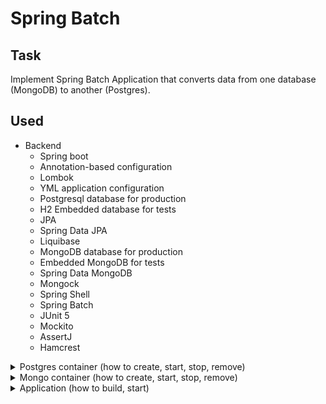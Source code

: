 # Spring Batch

## Task
Implement Spring Batch Application that converts data from one database (MongoDB) to another (Postgres).

## Used
- Backend
    - Spring boot
    - Annotation-based configuration
    - Lombok
    - YML application configuration
    - Postgresql database for production
    - H2 Embedded database for tests
    - JPA
    - Spring Data JPA
    - Liquibase
    - MongoDB database for production
    - Embedded MongoDB for tests
    - Spring Data MongoDB
    - Mongock
    - Spring Shell
    - Spring Batch
    - JUnit 5
    - Mockito
    - AssertJ
    - Hamcrest

<details>
  <summary>Postgres container (how to create, start, stop, remove)</summary>

  ## Command to init postgres container image and start it (You need to have docker installed)
  `docker run -d --name postgres -p 5432:5432 -e POSTGRES_PASSWORD=springpassword -e POSTGRES_USER=springuser -e POSTGRES_DB=library postgres`
  
  ## Command to stop postgres container
  `docker stop postgres`
  
  ## Command to start postgres (You need to have postgres container initialized)
  `docker start postgres`
  
  ## Command to remove postgres container image
  `docker rm postgres`

</details>

<details>
  <summary>Mongo container (how to create, start, stop, remove)</summary>

  ## Command to init mongo container image and start it (You need to have docker installed)
  `docker run -d -p 127.0.0.1:27017:27017 --name mongo mongo`
  
  ## Command to stop mongo container
  `docker stop mongo`
  
  ## Command to start mongo (You need to have mongo container initialized)
  `docker start mongo`
  
  ## Command to remove mongo container image
  `docker rm mongo`
</details>

<details>
  <summary>Application (how to build, start)</summary>

  ## Command to build
  `mvn clean package`
  
  ## Command to start the application
  `java -jar target/16-spring-spa-1.0.jar`
  
  ## Command to build and start
  `mvn spring-boot:run`
</details>

